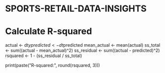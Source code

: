 # SPORTS-RETAIL-DATA-INSIGHTS
# Calculate R-squared
actual <- dt$y
predicted <- dt$predicted
mean_actual <- mean(actual)
ss_total <- sum((actual - mean_actual)^2)
ss_residual <- sum((actual - predicted)^2)
rsquared <- 1 - (ss_residual / ss_total)

print(paste("R-squared:", round(rsquared, 3)))
